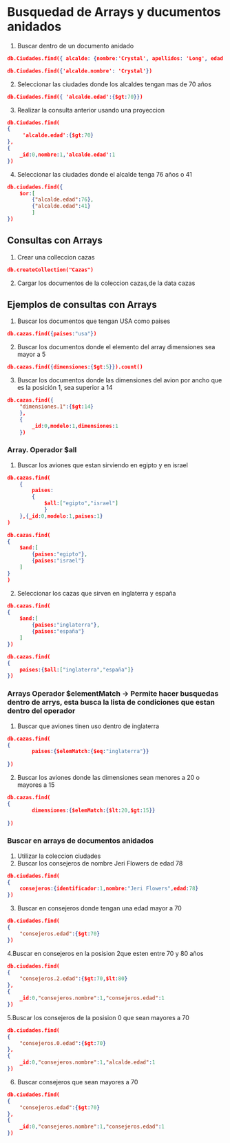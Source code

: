 # Busquedad de Arrays y ducumentos anidados
1. Buscar dentro de un documento anidado

```json
db.Ciudades.find({ alcalde: {nombre:'Crystal', apellidos: 'Long', edad:76}})

db.Ciudades.find({'alcalde.nombre': 'Crystal'})
```

2. Seleccionar las ciudades donde los alcaldes tengan mas de 70 años
```json
db.Ciudades.find({ 'alcalde.edad':{$gt:70}})
```
3. Realizar la consulta anterior usando una proyeccion
```json
db.Ciudades.find(
{
     'alcalde.edad':{$gt:70}
},
{
    _id:0,nombre:1,'alcalde.edad':1
})
```
4. Seleccionar las ciudades donde el alcalde tenga 76 años o 41
```json
db.ciudades.find({
    $or:[
        {"alcalde.edad":76},
        {"alcalde.edad":41}
        ]
})
```
## Consultas con Arrays

1. Crear una colleccion cazas
```json
db.createCollection("Cazas")
```
2. Cargar los documentos de la coleccion cazas,de la data cazas
## Ejemplos de consultas con Arrays
1. Buscar los documentos que tengan USA como paises
```json
db.cazas.find({paises:"usa"})
```
2. Buscar los documentos donde el elemento del array dimensiones sea mayor a 5
```json
db.cazas.find({dimensiones:{$gt:5}}).count()
```
3. Buscar los documentos donde las dimensiones del avion por ancho que es la posición 1, sea superior a 14
```json
db.cazas.find({
    "dimensiones.1":{$gt:14}
    },
    {
        _id:0,modelo:1,dimensiones:1
    })
```
### Array. Operador $all
1. Buscar los aviones que estan sirviendo en egipto y en israel
```json
db.cazas.find(
    {
        paises:
        {
            $all:["egipto","israel"]
            }
    },{_id:0,modelo:1,paises:1}
)
```
```json
db.cazas.find(
{
    $and:[
        {paises:"egipto"},
        {paises:"israel"}
    ]
}
)
```
2. Seleccionar los cazas que sirven en inglaterra y españa
```json
db.cazas.find(
{
    $and:[
        {paises:"inglaterra"},
        {paises:"españa"}
    ]
})
```
```json
db.cazas.find(
{
    paises:{$all:["inglaterra","españa"]}
})
```
### Arrays Operador $elementMatch -> Permite hacer busquedas dentro de arrys, esta busca la lista de condiciones que estan dentro del operador
1. Buscar que aviones tinen uso dentro de inglaterra
```json
db.cazas.find(
{
        paises:{$elemMatch:{$eq:"inglaterra"}}
    
})
```
2. Buscar los aviones donde las dimensiones sean menores a  20 o mayores a 15
```json
db.cazas.find(
{
        dimensiones:{$elemMatch:{$lt:20,$gt:15}}
    
})
```
### Buscar en arrays de documentos anidados
1. Utilizar la coleccion ciudades
2. Buscar los consejeros de nombre Jeri Flowers de edad 78
```json
db.ciudades.find(
{
    consejeros:{identificador:1,nombre:"Jeri Flowers",edad:78}
})
```
3. Buscar en consejeros donde tengan una edad mayor a 70
```json
db.ciudades.find(
{
    "consejeros.edad":{$gt:70}
})
```
4.Buscar en consejeros en la posision 2que esten entre 70 y 80 años 
```json
db.ciudades.find(
{
    "consejeros.2.edad":{$gt:70,$lt:80}
},
{
    _id:0,"consejeros.nombre":1,"consejeros.edad":1
})
```
5.Buscar los consejeros de la posision 0 que sean mayores a 70
```json
db.ciudades.find(
{
    "consejeros.0.edad":{$gt:70}
},
{
    _id:0,"consejeros.nombre":1,"alcalde.edad":1
})
```
6. Buscar consejeros que sean mayores a 70
```json
db.ciudades.find(
{
    "consejeros.edad":{$gt:70}
},
{
    _id:0,"consejeros.nombre":1,"consejeros.edad":1
})
```